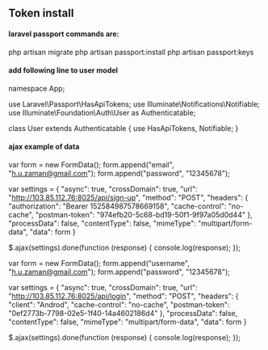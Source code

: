 ## Token install

#### laravel passport commands are:

php artisan migrate
php artisan passport:install
php artisan passport:keys

#### add following line to user model

namespace App;

use Laravel\Passport\HasApiTokens;
use Illuminate\Notifications\Notifiable;
use Illuminate\Foundation\Auth\User as Authenticatable;

class User extends Authenticatable
{
    use HasApiTokens, Notifiable;
}


#### ajax example of data

var form = new FormData();
form.append("email", "h.u.zaman@gmail.com");
form.append("password", "12345678");

var settings = {
  "async": true,
  "crossDomain": true,
  "url": "http://103.85.112.76:8025/api/sign-up",
  "method": "POST",
  "headers": {
    "authorization": "Bearer 152584987578669158",
    "cache-control": "no-cache",
    "postman-token": "974efb20-5c68-bd19-50f1-9f97a05d0d44"
  },
  "processData": false,
  "contentType": false,
  "mimeType": "multipart/form-data",
  "data": form
}

$.ajax(settings).done(function (response) {
  console.log(response);
});



var form = new FormData();
form.append("username", "h.u.zaman@gmail.com");
form.append("password", "12345678");

var settings = {
  "async": true,
  "crossDomain": true,
  "url": "http://103.85.112.76:8025/api/login",
  "method": "POST",
  "headers": {
    "client": "Androd",
    "cache-control": "no-cache",
    "postman-token": "0ef2773b-7798-02e5-1f40-14a4602186d4"
  },
  "processData": false,
  "contentType": false,
  "mimeType": "multipart/form-data",
  "data": form
}

$.ajax(settings).done(function (response) {
  console.log(response);
});